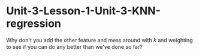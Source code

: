 # Unit-3-Lesson-1-Unit-3-KNN-regression
Why don't you add the other feature and mess around with 𝑘 and weighting to see if you can do any better than we've done so far?
